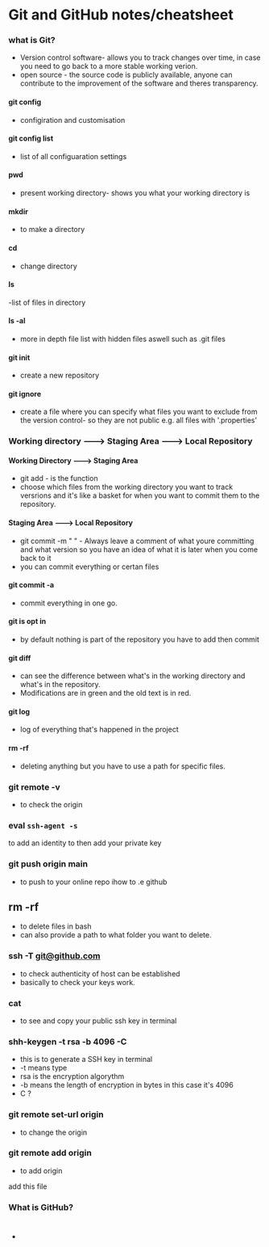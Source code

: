 # Git and GitHub notes/cheatsheet

### what is Git?
- Version control software- allows you to track changes over time, in case you need to go back to a more stable working verion.
- open source - the source code is publicly available, anyone can contribute to the improvement of the software and theres transparency.

#### git config
- configiration and customisation

#### git config list
- list of all configuaration settings

#### pwd
- present working directory- shows you what your working directory is

#### mkdir
- to make a directory

#### cd
- change directory

#### ls
-list of files in directory

#### ls -al 
- more in depth file list with hidden files aswell such as .git files

#### git init
- create a new repository

#### git ignore
- create a file where you can specify what files you want to exclude from the version control- so they are not public e.g. all files with '.properties'

### Working directory ---> Staging Area ---> Local Repository

#### Working Directory ---> Staging Area
- git add - is the function 
- choose which files from the working directory you want to track versrions and it's like a basket for when you want to commit them to the repository.
  
#### Staging Area ---> Local Repository
- git commit -m "  " - Always leave a comment of what youre committing and what version so you have an idea of what it is later when you come back to it
- you can commit everything or certan files 

#### git commit -a 
- commit everything in one go.
  
#### git is opt in
- by default nothing is part of the repository you have to add then commit

#### git diff
- can see the difference between what's in the working directory and what's in the repository.
- Modifications are in green and the old text is in red.

#### git log 
- log of everything that's happened in the project

#### rm -rf 
- deleting anything but you have to use a path for specific files.

### git remote -v 
- to check the origin

### eval `ssh-agent -s` 
to add an identity to then add your private key

### git push origin main    
- to push to your online repo ihow to .e github

## rm -rf 
- to delete files in bash
- can also provide a path to what folder you want to delete.

### ssh -T git@github.com
- to check authenticity of host can be established 
- basically to check your keys work.

### cat <public-key-name>
- to see and copy your public ssh key in terminal 

### shh-keygen -t rsa -b 4096 -C <email>
- this is to generate a SSH key in terminal
- -t means type
- rsa is the encryption algorythm
- -b means the length of encryption in bytes in this case it's 4096 
- C ?

### git remote set-url origin <origin>
- to change the origin 
### git remote add origin <origin>
- to add origin

add this file



### What is GitHub?

# 


- 